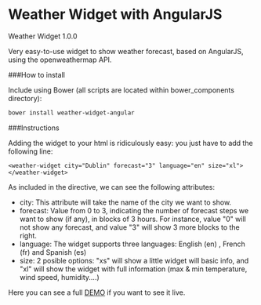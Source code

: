 # Weather Widget with AngularJS
Weather Widget 1.0.0

Very easy-to-use widget to show weather forecast, based on AngularJS, using the openweathermap API.

###How to install

Include using Bower (all scripts are located within bower_components directory):

```sh
bower install weather-widget-angular
```

###Instructions

Adding the widget to your html is ridiculously easy: you just have to add the following line:

`<weather-widget city="Dublin" forecast="3" language="en" size="xl"></weather-widget>`

As included in the directive, we can see the following attributes:

* city: This attribute will take the name of the city we want to show.
* forecast: Value from 0 to 3, indicating the number of forecast steps we want to show (if any), in blocks of 3 hours. For instance, value "0" will not show any forecast, and value "3" will show 3 more blocks to the right.
* language: The widget supports three languages: English (en) , French (fr) and Spanish (es)
* size: 2 posible options: "xs" will show a little widget will basic info, and "xl" will show the widget with full information (max & min temperature, wind speed, humidity....)
 
Here you can see a full [DEMO](http://www.sergiolealdev.com/WeatherWidget/app.html) if you want to see it live.
